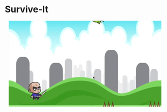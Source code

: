 # Survive-It

<p align="center">
  <img src="https://raw.githubusercontent.com/axelfossum/Survive-It/main/Resources/Animated%20GIF-downsized.gif" />
</p>
